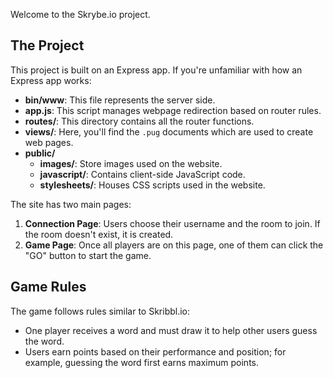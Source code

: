 Welcome to the Skrybe.io project.

## The Project
This project is built on an Express app. If you're unfamiliar with how an Express app works:
- **bin/www**: This file represents the server side.
- **app.js**: This script manages webpage redirection based on router rules.
- **routes/**: This directory contains all the router functions.
- **views/**: Here, you'll find the `.pug` documents which are used to create web pages.
- **public/**
  - **images/**: Store images used on the website.
  - **javascript/**: Contains client-side JavaScript code.
  - **stylesheets/**: Houses CSS scripts used in the website.

The site has two main pages:
1. **Connection Page**: Users choose their username and the room to join. If the room doesn't exist, it is created.
2. **Game Page**: Once all players are on this page, one of them can click the "GO" button to start the game.

## Game Rules
The game follows rules similar to Skribbl.io:
- One player receives a word and must draw it to help other users guess the word.
- Users earn points based on their performance and position; for example, guessing the word first earns maximum points.
